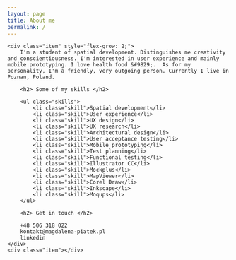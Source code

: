 ```yaml
---
layout: page
title: About me
permalink: /
---
```

<div class="container">


	<div class="item" style="flex-grow: 2;">
		I'm a student of spatial development. Distinguishes me creativity and conscientiousness. I'm interested in user experience and mainly mobile prototyping. I love health food &#9829;.  As for my personality, I'm a friendly, very outgoing person. Currently I live in Poznan, Poland.

		<h2> Some of my skills </h2>

		<ul class="skills">
			<li class="skill">Spatial development</li>
			<li class="skill">User experience</li>
			<li class="skill">UX design</li>
			<li class="skill">UX research</li>
			<li class="skill">Architectural design</li>
			<li class="skill">User acceptance testing</li>
			<li class="skill">Mobile prototyping</li>
			<li class="skill">Test planning</li>
			<li class="skill">Functional testing</li>
			<li class="skill">Illustrator CC</li>
			<li class="skill">Mockplus</li>
			<li class="skill">MapViewer</li>
			<li class="skill">Corel Draw</li>
			<li class="skill">Inkscape</li>
			<li class="skill">Moqups</li>
		</ul>

		<h2> Get in touch </h2>

		+48 506 318 022
		kontakt@magdalena-piatek.pl
		linkedin
	</div>
	<div class="item"></div>
</div>
